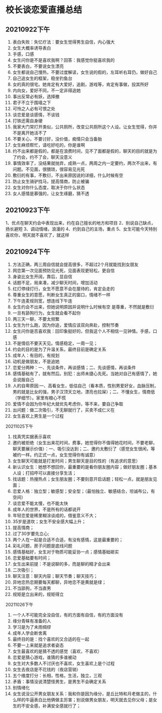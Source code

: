 # 校长谈恋爱直播总结


## 20210922下午
1. 表白失败：失忆疗法：要女生觉得男生自信，内心强大
2. 女生大概率诱导表白  
3. 手感，口感  
4. 女生问你是不是喜欢我啊？回答：我感觉你挺喜欢我的  
5. 不要表白，不要说女生漂亮  
6. 女生都说自己慢热，不要过度解读，女生说的假的，左耳听右耳仍，做好自己  
7. 自己追女生的框架，稳坐钓鱼台  
8. 女的真的很宅。她肯定有大爱好，追剧，游戏等，肯定有事做，投其所好  
9. 内向女，爱好不同，不一定非得追她  
10. 事出反常必有妖，选择撤  
11. 君子不立于围墙之下  
12. 可怜之人必有可恨之处  
13. 谈恋爱是谈感情，不谈钱  
14. 打铁还需自身硬  
15. 我家大门常打开类似，公共厕所，改变公共厕所这个人设。让女生觉得，你并不是离开她活不了  
16. 不要关心，不要讨好，没价值，痴情只会当备胎  
17. 女生麻烦帮忙，请吃好吃的，你是谁啊  
18. 约不出来都是假的，都是在浪费时间，见不了面都是假的，聊天的目的就是为了约会，约不了会，聊天没意义  
19. 事情效率了，没结果就抛弃，成熟一点，两周之内一定要约，两次不出来，有问题。不见面，很猥琐，很容易见光死  
20. 敷衍的有事，不敷衍，不出来原因说的详细，什么时候有空  
21. 防止女生骑驴找马，提高情商，防止被骗  
22. 女生对你什么态度，取决于你什么状态  
23. 女人感情是慕强的，让女生琢磨，猜不透  
 
  
## 20210923下午
1、优点在聊天约会中表现出来，约在自己擅长的地方和项目
2、别说自己缺点，扬长避短
3、调动情绪，浪漫的
4、约到自己的主场，重点
5、女生可能今天特别喜欢你，明天就不喜欢了，就这样


## 20210924下午
1. 方法正确，两三周自信就会提高很多，不超过2个月就能找到女朋友
2. 网恋第一次见面预防见光死，见面表现更轻松，更自信
3. 身姿比女生开阔，靠后，显自信
4. 话题不足，局来凑，减少聊天时间，增加活动
5. 红灯停绿灯行，女生不愿意不会在屋待的，肯定会走的
6. 尊重女生的意愿，判断女生真正的窗口，情绪不一样
7. 下午连麦规则宽，想连线下午连
8. 女生约会不出来，但她说明原因并说明什么时候有空  是尊重，不然就是敷衍
9. 一旦有舔狗行为，女生就会看不起你
10. 两三天一聊，不要太频繁
11. 女生为什么跑，因为你追，爱情应该双向奔赴，控制节奏
12. 女生问你是否喜欢我：回印象挺好的，但我这个人不相信一见钟情。手感，口感
13. 不是情侣不要天天见。情感稳定，一周一见；
14. 约会的目的是为了升温关系，最终目前是确定关系
15. 成年人：有目的，有规划
16. 动机是做朋友，不是追她
17. 恋爱分两种：一、先谈条件，再谈感情；二、先谈感情，再谈条件
18. 感情基础有了，就有然后。别犯：出师未捷心先死。当她对自己有感情了，她会说服自己
19. 人的自卑原因:一、高看女生，低估自己（看本质，性别男爱好女，血脉压制，男的就是比女的强，男子汉顶天立地，漂亮也拉屎）；二、不懂女生，情商低（学细节）。家里有粮心不慌
20. 爱情不会因为你年纪大就优先考虑你，等不来，要自己争取
21. 出问题：做二次吸引，不无聊就行了，买卖不成仁义在
22. 女生喜欢上男生是一个过程


20211025下午
1. 找真凭实据表示喜欢
2. 邀约被拒绝（女生出来花时间，费事，她觉得你不值得她花时间，不要老聊，聊天要展示价值）：一、吸引没达到；二、邀约太敷衍了（感觉女生很闲，等被约一样。约正式一点，女生觉得你有诚意）
3. 女生聊天可能就是打发时间；男生聊天是目的性的（有追求的意思）
4. 新认识女生：她想不想回你，最重要的是看你朋友圈内容；做好朋友圈；基本人设；打招呼可以直接分享生活；
5. 找话题：热搜热点；女生朋友圈；不要刻意开启话题；轻松一点，就是朋友见面；
6. 恋爱人格：独立型；敏感型；安全型；（最怕独立、敏感结合，坦诚布公，有空间）
7. 谈恋爱不能太慢，也不能太快
8. 成年人的世界，不是所有的话都说开
9. 年轻恋爱是稀里糊涂谈成的，借鉴意义不大；
10. 35岁是道坎；女生不安全感大幅上升；
11. 提高情商；
12. 过了30岁要先立心;
13. 两个人在一起是合适不合适，有没有感情，这是最重要的；
14. 彩礼问题，房子问题是底线问题
15. 感情基础好，女生对于物质可能妥协一点；感情基础砸实
16. 恋爱基础要有时间；
17. 女生出来前提：不是说聊的多，而是聊的精才会出来
18. 二次吸引；
19. 聊天注意：聊天内容；聊天节奏；聊天技巧；
20. 异地恋热恋期要每天都聊，异地恋不是黄就是绿；
21. 不当舔狗，不当直男
22. 规矩是立出来的，规矩得立


20211026下午
1. 一个人不可能完全没自信，有的方面有自信，有的方面没有
2. 缘分青睐有准备的人
3. 学习是为了未雨绸缪
4. 成年人学会断舍离
5. 最终目的是：找个喜欢的又合适的在一起
6. 不要一上来就是追求者姿态
7. 女生最喜欢的是猜不透的感觉（喜欢，不喜欢）
8. 恋爱是猜心游戏，谁猜的多谁被动
9. 女生对大多数人不讨厌也不喜欢，女生喜欢上是个过程
10. 女生去夜店是不花钱的（夜店营销）
11. 五个维度打分：长相，性格，生活，独立，三观
12. 矛盾：事情没说清楚怪男生，是男生不会确定关系
13. 别情绪化
14. 女生说没公开男女朋友关系：我和你是因为缘分，是丘比特和月老做主的，什么样的牛逼表白比他俩做主厉害；别说做男女朋友，明天就去见你父母；是女生的不安全感，补满安全感就行了；



  
  
  
  
  
  
  
  
  
  
  
  
  
  
  
  
  
  
  
  
  
  
  
  
  
  
  
  
  
  
  
  
  
  
  
  
  
  
  
  
  
  
  
  
  
  
  
  
  
  
  
  
  
  
  
  
  
  
  
  
  
  
  
  
  
  
  
  
  
  
  
  
  
  
  
  
  
  
  
  
  
  
  
  
  
  
  
  
 




 






